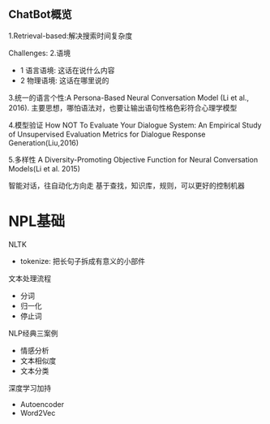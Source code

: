 ChatBot概览
-----------
1.Retrieval-based:解决搜索时间复杂度

Challenges:
2.语境
- 1 语言语境: 这话在说什么内容
- 2 物理语境: 这话在哪里说的

3.统一的语言个性:A Persona-Based Neural Conversation Model (Li et al., 2016).
主要思想，哪怕语法对，也要让输出语句性格色彩符合心理学模型

4.模型验证
How NOT To Evaluate Your Dialogue System: An Empirical Study of Unsupervised Evaluation Metrics for Dialogue Response Generation(Liu,2016)

5.多样性
A Diversity-Promoting Objective Function for Neural Conversation Models(Li et al. 2015)

智能对话，往自动化方向走
基于查找，知识库，规则，可以更好的控制机器

NPL基础
=======
NLTK<br>
- tokenize: 把长句子拆成有意义的小部件  

文本处理流程<br>
- 分词
- 归一化
- 停止词  

NLP经典三案例<br>
- 情感分析
- 文本相似度
- 文本分类  

深度学习加持<br>
- Autoencoder
- Word2Vec  

